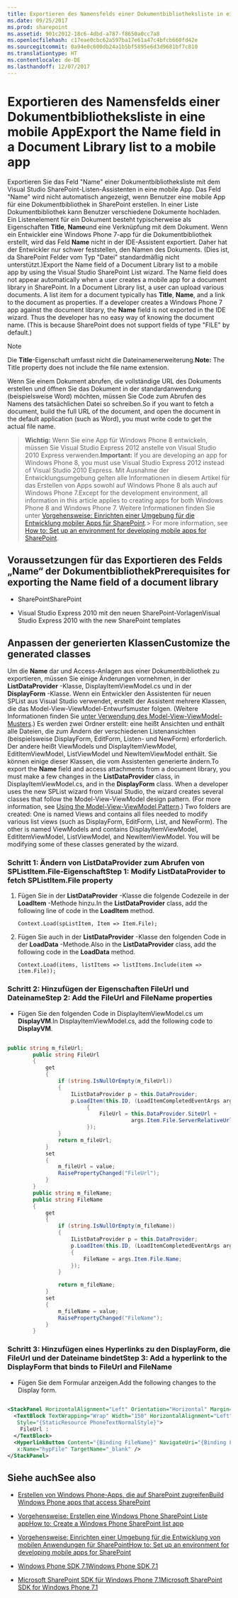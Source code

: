```yaml
---
title: Exportieren des Namensfelds einer Dokumentbibliotheksliste in eine mobile App
ms.date: 09/25/2017
ms.prod: sharepoint
ms.assetid: 901c2012-18c6-4dbd-a787-f8650a0cc7a8
ms.openlocfilehash: c17eae0cbc62a597ba17e61a47c4bfcb660fd42e
ms.sourcegitcommit: 0a94e0c600db24a1b5bf5895e6d3d9681bf7c810
ms.translationtype: HT
ms.contentlocale: de-DE
ms.lasthandoff: 12/07/2017
---
```

# <a name="export-the-name-field-in-a-document-library-list-to-a-mobile-app"></a><span data-ttu-id="259db-102">Exportieren des Namensfelds einer Dokumentbibliotheksliste in eine mobile App</span><span class="sxs-lookup"><span data-stu-id="259db-102">Export the Name field in a Document Library list to a mobile app</span></span>

<span data-ttu-id="259db-p101">Exportieren Sie das Feld "Name" einer Dokumentbibliotheksliste mit dem Visual Studio SharePoint-Listen-Assistenten in eine mobile App. Das Feld "Name" wird nicht automatisch angezeigt, wenn Benutzer eine mobile App für eine Dokumentbibliothek in SharePoint erstellen. In einer Liste Dokumentbibliothek kann Benutzer verschiedene Dokumente hochladen. Ein Listenelement für ein Dokument besteht typischerweise als Eigenschaften **Title**, **Name**und eine Verknüpfung mit dem Dokument. Wenn ein Entwickler eine Windows Phone 7-app für die Dokumentbibliothek erstellt, wird das Feld **Name** nicht in der IDE-Assistent exportiert. Daher hat der Entwickler nur schwer feststellen, den Namen des Dokuments. (Dies ist, da SharePoint Felder vom Typ "Datei" standardmäßig nicht unterstützt.)</span><span class="sxs-lookup"><span data-stu-id="259db-p101">Export the Name field of a Document Library list to a mobile app by using the Visual Studio SharePoint List wizard. The Name field does not appear automatically when a user creates a mobile app for a document library in SharePoint. In a Document Library list, a user can upload various documents. A list item for a document typically has **Title**, **Name**, and a link to the document as properties. If a developer creates a Windows Phone 7 app against the document library, the **Name** field is not exported in the IDE wizard. Thus the developer has no easy way of knowing the document name. (This is because SharePoint does not support fields of type "FILE" by default.)</span></span>
  
> [!NOTE]
> <span data-ttu-id="259db-110">Die **Title**-Eigenschaft umfasst nicht die Dateinamenerweiterung.</span><span class="sxs-lookup"><span data-stu-id="259db-110">**Note:** The Title property does not include the file name extension.</span></span>
  
    
    


<span data-ttu-id="259db-111">Wenn Sie einem Dokument abrufen, die vollständige URL des Dokuments erstellen und öffnen Sie das Dokument in der standardanwendung (beispielsweise Word) möchten, müssen Sie Code zum Abrufen des Namens des tatsächlichen Datei so schreiben.</span><span class="sxs-lookup"><span data-stu-id="259db-111">So if you want to fetch a document, build the full URL of the document, and open the document in the default application (such as Word), you must write code to get the actual file name.</span></span>
  
    
    


> <span data-ttu-id="259db-112">**Wichtig:** Wenn Sie eine App für Windows Phone 8 entwickeln, müssen Sie Visual Studio Express 2012 anstelle von Visual Studio 2010 Express verwenden.</span><span class="sxs-lookup"><span data-stu-id="259db-112">**Important:** If you are developing an app for Windows Phone 8, you must use Visual Studio Express 2012 instead of Visual Studio 2010 Express.</span></span> <span data-ttu-id="259db-113">Mit Ausnahme der Entwicklungsumgebung gelten alle Informationen in diesem Artikel für das Erstellen von Apps sowohl auf Windows Phone 8 als auch auf Windows Phone 7.</span><span class="sxs-lookup"><span data-stu-id="259db-113">Except for the development environment, all information in this article applies to creating apps for both Windows Phone 8 and Windows Phone 7.</span></span> <span data-ttu-id="259db-114">Weitere Informationen finden Sie unter [Vorgehensweise: Einrichten einer Umgebung für die Entwicklung mobiler Apps für SharePoint](how-to-set-up-an-environment-for-developing-mobile-apps-for-sharepoint.md).</span><span class="sxs-lookup"><span data-stu-id="259db-114">> For more information, see  [How to: Set up an environment for developing mobile apps for SharePoint](how-to-set-up-an-environment-for-developing-mobile-apps-for-sharepoint.md).</span></span> 
  
    
    


## <a name="prerequisites-for-exporting-the-name-field-of-a-document-library"></a><span data-ttu-id="259db-115">Voraussetzungen für das Exportieren des Felds „Name“ der Dokumentbibliothek</span><span class="sxs-lookup"><span data-stu-id="259db-115">Prerequisites for exporting the Name field of a document library</span></span>


- <span data-ttu-id="259db-116">SharePoint</span><span class="sxs-lookup"><span data-stu-id="259db-116">SharePoint</span></span>
    
  
- <span data-ttu-id="259db-117">Visual Studio Express 2010 mit den neuen SharePoint-Vorlagen</span><span class="sxs-lookup"><span data-stu-id="259db-117">Visual Studio Express 2010 with the new SharePoint templates</span></span>
    
  

## <a name="customize-the-generated-classes"></a><span data-ttu-id="259db-118">Anpassen der generierten Klassen</span><span class="sxs-lookup"><span data-stu-id="259db-118">Customize the generated classes</span></span>
<span data-ttu-id="259db-119"><a name="HowToExportTheNameFieldInADocumentLibraryListToAMobileApp_CustomizeTheGeneratedClases"> </a></span><span class="sxs-lookup"><span data-stu-id="259db-119"><a name="HowToExportTheNameFieldInADocumentLibraryListToAMobileApp_CustomizeTheGeneratedClases"> </a></span></span>

<span data-ttu-id="259db-p103">Um die **Name** dar und Access-Anlagen aus einer Dokumentbibliothek zu exportieren, müssen Sie einige Änderungen vornehmen, in der **ListDataProvider** -Klasse, DisplayItemViewModel.cs und in der **DisplayForm** -Klasse. Wenn ein Entwickler den Assistenten für neuen SPList aus Visual Studio verwendet, erstellt der Assistent mehrere Klassen, die das Model-View-ViewModel-Entwurfsmuster folgen. (Weitere Informationen finden Sie [unter Verwendung des Model-View-ViewModel-Musters](http://msdn.microsoft.com/de-DE/library/hh821028.aspx).) Es werden zwei Ordner erstellt: eine heißt Ansichten und enthält alle Dateien, die zum Ändern der verschiedenen Listenansichten (beispielsweise DisplayForm, EditForm, Listen- und NewForm) erforderlich. Der andere heißt ViewModels und DisplayItemViewModel, EditItemViewModel, ListViewModel und NewItemViewModel enthält. Sie können einige dieser Klassen, die vom Assistenten generierte ändern.</span><span class="sxs-lookup"><span data-stu-id="259db-p103">To export the **Name** field and access attachments from a document library, you must make a few changes in the **ListDataProvider** class, in DisplayItemViewModel.cs, and in the **DisplayForm** class. When a developer uses the new SPList wizard from Visual Studio, the wizard creates several classes that follow the Model-View-ViewModel design pattern. (For more information, see [Using the Model-View-ViewModel Pattern](http://msdn.microsoft.com/de-DE/library/hh821028.aspx).) Two folders are created: One is named Views and contains all files needed to modify various list views (such as DisplayForm, EditForm, List, and NewForm). The other is named ViewModels and contains DisplayItemViewModel, EditItemViewModel, ListViewModel, and NewItemViewModel. You will be modifying some of these classes generated by the wizard.</span></span>
  
    
    

### <a name="step-1-modify-listdataprovider-to-fetch-splistitemfile-property"></a><span data-ttu-id="259db-125">Schritt 1: Ändern von ListDataProvider zum Abrufen von SPListItem.File-Eigenschaft</span><span class="sxs-lookup"><span data-stu-id="259db-125">Step 1: Modify ListDataProvider to fetch SPListItem.File property</span></span>


1. <span data-ttu-id="259db-126">Fügen Sie in der **ListDataProvider** -Klasse die folgende Codezeile in der **LoadItem** -Methode hinzu.</span><span class="sxs-lookup"><span data-stu-id="259db-126">In the **ListDataProvider** class, add the following line of code in the **LoadItem** method.</span></span>
    
     `Context.Load(spListItem, Item => Item.File);`
    
  
2. <span data-ttu-id="259db-127">Fügen Sie auch in der **ListDataProvider** -Klasse den folgenden Code in der **LoadData** -Methode.</span><span class="sxs-lookup"><span data-stu-id="259db-127">Also in the **ListDataProvider** class, add the following code in the **LoadData** method.</span></span>
    
     `Context.Load(items, listItems => listItems.Include(item => item.File));`
    
  

### <a name="step-2-add-the-fileurl-and-filename-properties"></a><span data-ttu-id="259db-128">Schritt 2: Hinzufügen der Eigenschaften FileUrl und Dateiname</span><span class="sxs-lookup"><span data-stu-id="259db-128">Step 2: Add the FileUrl and FileName properties</span></span>


- <span data-ttu-id="259db-129">Fügen Sie den folgenden Code in DisplayItemViewModel.cs um **DisplayVM**.</span><span class="sxs-lookup"><span data-stu-id="259db-129">In DisplayItemViewModel.cs, add the following code to **DisplayVM**.</span></span>
    
```cs
  
public string m_fileUrl;
        public string FileUrl
        {
            get
            {
                if (string.IsNullOrEmpty(m_fileUrl))
                {
                    IListDataProvider p = this.DataProvider;
                    p.LoadItem(this.ID, (LoadItemCompletedEventArgs args) =>
                         {
                             FileUrl = this.DataProvider.SiteUrl + 
                                       args.Item.File.ServerRelativeUrl;
                         });
                }
                return m_fileUrl;
            }
            set
            {
                m_fileUrl = value;
                RaisePropertyChanged("FileUrl");
            }
        }
        public string m_fileName;
        public string FileName
        {
            get
            {
                if (string.IsNullOrEmpty(m_fileName))
                {
                    IListDataProvider p = this.DataProvider;
                    p.LoadItem(this.ID, (LoadItemCompletedEventArgs args) =>
                    {
                        FileName = args.Item.File.Name;
                    });
                }

                return m_fileName;
            }
            set
            {
                m_fileName = value;
                RaisePropertyChanged("FileName");
            }
        }
```


### <a name="step-3-add-a-hyperlink-to-the-displayform-that-binds-to-fileurl-and-filename"></a><span data-ttu-id="259db-130">Schritt 3: Hinzufügen eines Hyperlinks zu den DisplayForm, die FileUrl und der Dateiname bindet</span><span class="sxs-lookup"><span data-stu-id="259db-130">Step 3: Add a hyperlink to the DisplayForm that binds to FileUrl and FileName</span></span>


- <span data-ttu-id="259db-131">Fügen Sie dem Formular anzeigen.</span><span class="sxs-lookup"><span data-stu-id="259db-131">Add the following changes to the Display form.</span></span>
    
```XML
  
<StackPanel HorizontalAlignment="Left" Orientation="Horizontal" Margin="0,5,0,5">
  <TextBlock TextWrapping="Wrap" Width="150" HorizontalAlignment="Left" 
   Style="{StaticResource PhoneTextNormalStyle}">
    FileUrl :
  </TextBlock>
  <HyperlinkButton Content="{Binding FileName}" NavigateUri="{Binding FileUrl}" 
   x:Name="hypFile" TargetName="_blank" />
</StackPanel>

```


## <a name="see-also"></a><span data-ttu-id="259db-132">Siehe auch</span><span class="sxs-lookup"><span data-stu-id="259db-132">See also</span></span>
<span data-ttu-id="259db-133"><a name="SP15StoreSPlist_addlresources"> </a></span><span class="sxs-lookup"><span data-stu-id="259db-133"><a name="SP15StoreSPlist_addlresources"> </a></span></span>


-  [<span data-ttu-id="259db-134">Erstellen von Windows Phone-Apps, die auf SharePoint zugreifen</span><span class="sxs-lookup"><span data-stu-id="259db-134">Build Windows Phone apps that access SharePoint</span></span>](build-windows-phone-apps-that-access-sharepoint.md)
    
  
-  [<span data-ttu-id="259db-135">Vorgehensweise: Erstellen eine Windows Phone SharePoint Liste app</span><span class="sxs-lookup"><span data-stu-id="259db-135">How to: Create a Windows Phone SharePoint list app</span></span>](how-to-create-a-windows-phone-sharepoint-list-app.md)
    
  
-  [<span data-ttu-id="259db-136">Vorgehensweise: Einrichten einer Umgebung für die Entwicklung von mobilen Anwendungen für SharePoint</span><span class="sxs-lookup"><span data-stu-id="259db-136">How to: Set up an environment for developing mobile apps for SharePoint</span></span>](how-to-set-up-an-environment-for-developing-mobile-apps-for-sharepoint.md)
    
  
-  [<span data-ttu-id="259db-137">Windows Phone SDK 7.1</span><span class="sxs-lookup"><span data-stu-id="259db-137">Windows Phone SDK 7.1</span></span>](http://www.microsoft.com/en-us/download/details.aspx?id=27570)
    
  
-  [<span data-ttu-id="259db-138">Microsoft SharePoint SDK für Windows Phone 7.1</span><span class="sxs-lookup"><span data-stu-id="259db-138">Microsoft SharePoint SDK for Windows Phone 7.1</span></span>](http://www.microsoft.com/en-us/download/details.aspx?id=30476)
    
  

